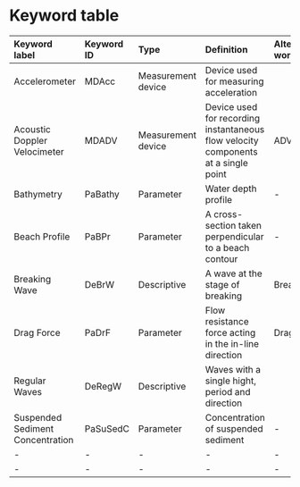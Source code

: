 # Keyword table


| Keyword label | Keyword ID | Type | Definition  | Alternative word |
|:--------------|:-----------|:-----|:------------|:-----------------|
| Accelerometer | MDAcc | Measurement device | Device used for measuring acceleration | |
|  Acoustic Doppler Velocimeter | MDADV | Measurement device | Device used for recording instantaneous flow velocity components at a single point | ADV |
| Bathymetry | PaBathy | Parameter | Water depth profile |-|
| Beach Profile | PaBPr | Parameter | A cross-section taken perpendicular to a beach contour |-|
| Breaking Wave | DeBrW | Descriptive | A wave at the stage of breaking | Breaker |
|Drag Force|PaDrF| Parameter | Flow resistance force acting in the in-line direction | Drag |
|Regular Waves| DeRegW | Descriptive | Waves with a single hight, period and direction ||
| Suspended Sediment Concentration | PaSuSedC | Parameter | Concentration of suspended sediment |-|
|-|-|-|-|-|
|-|-|-|-|-|
